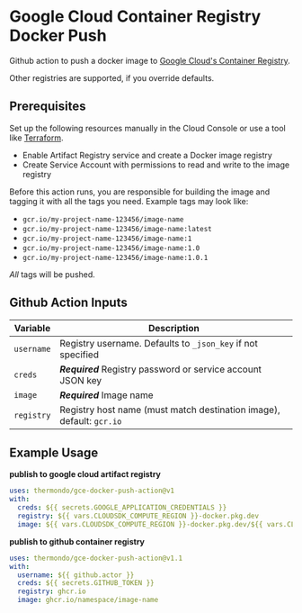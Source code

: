 # Google Cloud Container Registry Docker Push

Github action to push a docker image to [Google Cloud's Container Registry](https://cloud.google.com/container-registry).

Other registries are supported, if you override defaults.

## Prerequisites

Set up the following resources manually in the Cloud Console or use a tool like [Terraform](https://www.terraform.io).

* Enable Artifact Registry service and create a Docker image registry
* Create Service Account with permissions to read and write to the image registry

Before this action runs, you are responsible for building the image and tagging it with all the tags you need. Example
tags may look like:

* `gcr.io/my-project-name-123456/image-name`
* `gcr.io/my-project-name-123456/image-name:latest`
* `gcr.io/my-project-name-123456/image-name:1`
* `gcr.io/my-project-name-123456/image-name:1.0`
* `gcr.io/my-project-name-123456/image-name:1.0.1`

_All_ tags will be pushed.

## Github Action Inputs

| Variable                         | Description                                                                 |
|----------------------------------|-----------------------------------------------------------------------------|
| `username`                       | Registry username. Defaults to `_json_key` if not specified                 |
| `creds`                          | ***Required*** Registry password or service account JSON key                |
| `image`                          | ***Required*** Image name                                                   |
| `registry`                       | Registry host name (must match destination image), default: `gcr.io`        |


## Example Usage

**publish to google cloud artifact registry**

```yaml
uses: thermondo/gce-docker-push-action@v1
with:
  creds: ${{ secrets.GOOGLE_APPLICATION_CREDENTIALS }}
  registry: ${{ vars.CLOUDSDK_COMPUTE_REGION }}-docker.pkg.dev
  image: ${{ vars.CLOUDSDK_COMPUTE_REGION }}-docker.pkg.dev/${{ vars.CLOUDSDK_CORE_PROJECT }}/${{ vars.CONTAINER_REPOSITORY_NAME }}/image-name
```

**publish to github container registry**

```yaml
uses: thermondo/gce-docker-push-action@v1.1
with:
  username: ${{ github.actor }}
  creds: ${{ secrets.GITHUB_TOKEN }}
  registry: ghcr.io
  image: ghcr.io/namespace/image-name
```

